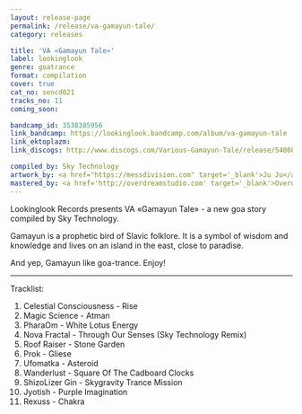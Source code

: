 ```yaml
---
layout: release-page
permalink: /release/va-gamayun-tale/
category: releases

title: 'VA «Gamayun Tale»'
label: lookinglook
genre: goatrance
format: compilation
cover: true
cat_no: sencd021
tracks_no: 11
coming_soon: 

bandcamp_id: 3538385956
link_bandcamp: https://lookinglook.bandcamp.com/album/va-gamayun-tale
link_ektoplazm: 
link_discogs: http://www.discogs.com/Various-Gamayun-Tale/release/5400874

compiled_by: Sky Technology
artwork_by: <a href="https://messdivision.com" target='_blank'>Ju Ju</a>
mastered_by: <a href='http://overdreamstudio.com' target='_blank'>Overdream Studio</a>
---
```


Lookinglook Records presents VA «Gamayun Tale» - a new goa story compiled by Sky Technology.

Gamayun is a prophetic bird of Slavic folklore. It is a symbol of wisdom and knowledge and lives on an island in the east, close to paradise.

And yep, Gamayun like goa-trance. Enjoy!

---
Tracklist:

01. Celestial Consciousness - Rise
02. Magic Science - Atman
03. PharaOm - White Lotus Energy
04. Nova Fractal - Through Our Senses (Sky Technology Remix)
05. Roof Raiser - Stone Garden
06. Prok - Gliese
07. Ufomatka - Asteroid
08. Wanderlust - Square Of The Cadboard Clocks
09. ShizoLizer Gin - Skygravity Trance Mission
10. Jyotish - Purple Imagination
11. Rexuss - Chakra
